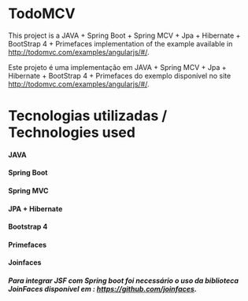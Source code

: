# TodoMCV

This project is a JAVA + Spring Boot + Spring MCV + Jpa + Hibernate + BootStrap 4 + Primefaces implementation of the example available in 
http://todomvc.com/examples/angularjs/#/.

Este projeto é uma implementação em JAVA + Spring MCV + Jpa + Hibernate + BootStrap 4 + Primefaces do exemplo disponível no site
http://todomvc.com/examples/angularjs/#/.

# Tecnologias utilizadas / Technologies used
#### JAVA 
#### Spring Boot
#### Spring MVC
#### JPA + Hibernate
#### Bootstrap 4
#### Primefaces
#### Joinfaces

##### Para integrar JSF com Spring boot foi necessário o uso da biblioteca JoinFaces disponível em : https://github.com/joinfaces.

